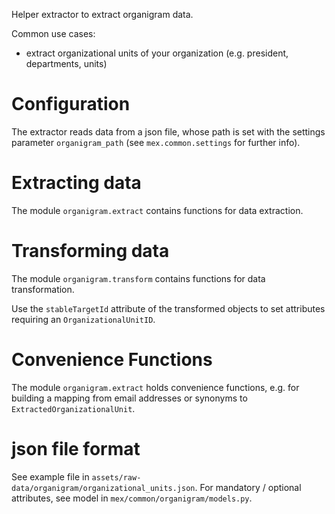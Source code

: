 Helper extractor to extract organigram data.

Common use cases:
- extract organizational units of your organization (e.g. president, departments, units)

# Configuration

The extractor reads data from a json file, whose path is set with the settings parameter 
`organigram_path` (see `mex.common.settings` for further info).

# Extracting data

The module `organigram.extract` contains functions for data extraction.

# Transforming data

The module `organigram.transform` contains functions for data transformation.

Use the `stableTargetId` attribute of the transformed objects to set attributes 
requiring an `OrganizationalUnitID`.

# Convenience Functions

The module `organigram.extract` holds convenience functions, e.g. for building a mapping 
from email addresses or synonyms to `ExtractedOrganizationalUnit`.

# json file format

See example file in `assets/raw-data/organigram/organizational_units.json`. 
For mandatory / optional attributes, see model in `mex/common/organigram/models.py`.
